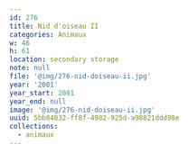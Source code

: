 ```yaml
---
id: 276
title: Nid d'oiseau II
categories: Animaux
w: 46
h: 61
location: secondary storage
note: null
file: '@img/276-nid-doiseau-ii.jpg'
year: '2001'
year_start: 2001
year_end: null
image: '@img/276-nid-doiseau-ii.jpg'
uuid: 5bb84832-ff8f-4982-925d-a98821ddd98e
collections:
  - animaux
---
```


